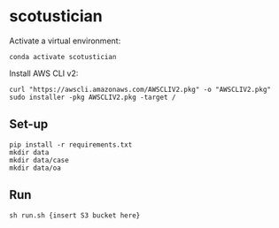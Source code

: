 # scotustician

Activate a virtual environment:
```
conda activate scotustician
```
Install AWS CLI v2:
```
curl "https://awscli.amazonaws.com/AWSCLIV2.pkg" -o "AWSCLIV2.pkg"
sudo installer -pkg AWSCLIV2.pkg -target /
```
## Set-up
```
pip install -r requirements.txt
mkdir data
mkdir data/case
mkdir data/oa
```
## Run
```
sh run.sh {insert S3 bucket here}
```
